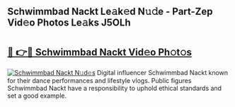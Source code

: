 ## Schwimmbad Nackt Le𝚊k𝚎d N𝚞𝚍e - Part-Zep Vid𝚎o Photos Le𝚊ks J5OLh

# <h2><a href="http://fb2ic5.evod.top/?m=Schwimmbad+Nackt">🔗 👉🔴 Schwimmbad Nackt Vid𝚎o Ph𝚘t𝚘s</a></h2>

[![Schwimmbad Nackt N𝚞d𝚎s](https://i.imgur.com/8V9OHl7.gif)](http://fb2ic5.evod.top/?m=Schwimmbad+Nackt)
Digital influencer Schwimmbad Nackt known for their dance performances and lifestyle vlogs. Public figures Schwimmbad Nackt have a responsibility to uphold ethical standards and set a good example. 
